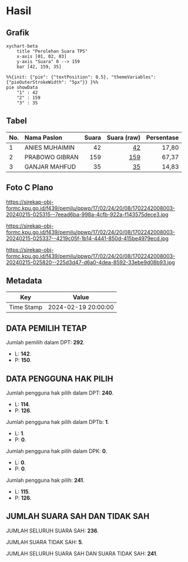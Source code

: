 # Hasil

## Grafik

```mermaid
xychart-beta
    title "Perolehan Suara TPS"
    x-axis [01, 02, 03]
    y-axis "Suara" 0 --> 159
    bar [42, 159, 35]
```

```mermaid
%%{init: {"pie": {"textPosition": 0.5}, "themeVariables": {"pieOuterStrokeWidth": "5px"}} }%%
pie showData
    "1" : 42
    "2" : 159
    "3" : 35
```

## Tabel

| No. | Nama Paslon    | Suara | Suara (raw) | Persentase |
|:--- |:-------------- | -----:| -----------:| ----------:|
| 1   | ANIES MUHAIMIN | 42    | [42][p-1]   | 17,80      |
| 2   | PRABOWO GIBRAN | 159   | [159][p-2]  | 67,37      |
| 3   | GANJAR MAHFUD  | 35    | [35][p-3]   | 14,83      |


[p-1]: https://github.com/gigit-pemilu/pemilu-2024-17-bengkulu/blob/main/pilpres/hitung-suara/sub/17-bengkulu/sub/02-rejang-lebong/sub/24-bermani-ulu-raya/sub/2008-babakan-baru/sub/003-tps/sub/paslon-1.txt
[p-2]: https://github.com/gigit-pemilu/pemilu-2024-17-bengkulu/blob/main/pilpres/hitung-suara/sub/17-bengkulu/sub/02-rejang-lebong/sub/24-bermani-ulu-raya/sub/2008-babakan-baru/sub/003-tps/sub/paslon-2.txt
[p-3]: https://github.com/gigit-pemilu/pemilu-2024-17-bengkulu/blob/main/pilpres/hitung-suara/sub/17-bengkulu/sub/02-rejang-lebong/sub/24-bermani-ulu-raya/sub/2008-babakan-baru/sub/003-tps/sub/paslon-3.txt

## Foto C Plano

https://sirekap-obj-formc.kpu.go.id/f439/pemilu/ppwp/17/02/24/20/08/1702242008003-20240215-025315--7eead6ba-998a-4cfb-922a-f143575dece3.jpg

https://sirekap-obj-formc.kpu.go.id/f439/pemilu/ppwp/17/02/24/20/08/1702242008003-20240215-025337--4219c05f-1b14-4441-850d-415be4979ecd.jpg

https://sirekap-obj-formc.kpu.go.id/f439/pemilu/ppwp/17/02/24/20/08/1702242008003-20240215-025820--225d3d47-d6a0-4dea-8592-33ebe9d08b93.jpg


## Metadata

| Key        | Value               |
| ---------- | ------------------- |
| Time Stamp | 2024-02-19 20:00:00 |


## DATA PEMILIH TETAP

Jumlah pemilih dalam DPT: **292**.
 * L: **142**.
 * P: **150**.

## DATA PENGGUNA HAK PILIH

Jumlah pengguna hak pilih dalam DPT: **240**.
 * L: **114**.
 * P: **126**.

Jumlah pengguna hak pilih dalam DPTb: **1**.
 * L: **1**.
 * P: **0**.

Jumlah pengguna hak pilih dalam DPK: **0**.
 * L: **0**.
 * P: **0**.

Jumlah pengguna hak pilih: **241**.
 * L: **115**.
 * P: **126**.

## JUMLAH SUARA SAH DAN TIDAK SAH

JUMLAH SELURUH SUARA SAH: **236**.

JUMLAH SUARA TIDAK SAH: **5**.

JUMLAH SELURUH SUARA SAH DAN SUARA TIDAK SAH: **241**.


